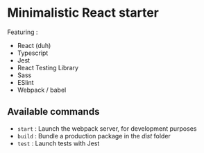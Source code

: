 # Minimalistic React starter

Featuring :

- React (duh)
- Typescript
- Jest
- React Testing Library
- Sass
- ESlint
- Webpack / babel

## Available commands

- `start` : Launch the webpack server, for development purposes
- `build` : Bundle a production package in the _dist_ folder
- `test` : Launch tests with Jest
